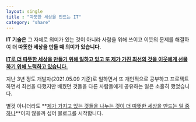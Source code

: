 ```yaml
---
layout: single
title : "따뜻한 세상을 만드는 IT"
category: "share"
---
```

**IT 기술은** 그 자체로 의미가 있는 것이 아니라 사람을 위해 쓰이고 이웃의 문제를 해결하여 **더 따뜻한 세상을 만들 때 의미가 있습니다.**

**<u>IT로 더 따뜻한 세상을 만들기 위해 일하고 있고 또 제가 가진 최선의 것을 이웃에게 선물하기 위해 노력하고 있습니다.</u>**

지난 3년 정도 개발자(2021.05.09 기준)로 일하면서 또 개인적으로 공부하고 프로젝트 하면서 최선을 다했지만 배웠던 것들을 다른 사람들에게 공유하는 일은 소홀히 했었습니다.

별것 아니더라도 **<u>제가 가지고 있는 것들을 나누는 것이 더 따뜻한 세상을 만드는 일 중 하나</u>**이지 않을까 싶어 블로그를 시작합니다.


